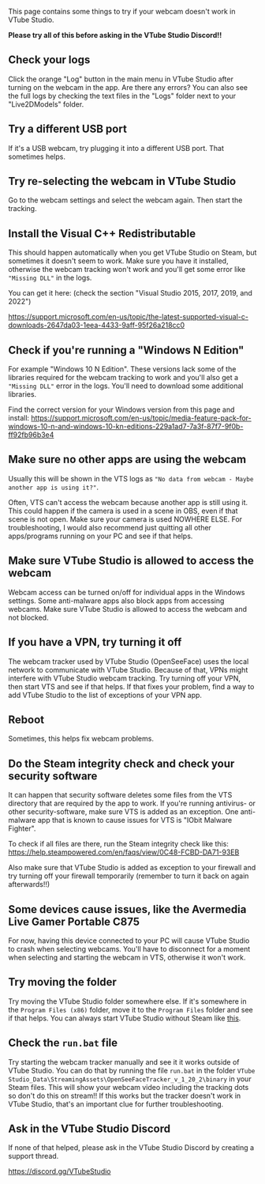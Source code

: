 This page contains some things to try if your webcam doesn't work in VTube Studio. 

**Please try all of this before asking in the VTube Studio Discord!!**

## Check your logs

Click the orange "Log" button in the main menu in VTube Studio after turning on the webcam in the app. Are there any errors? You can also see the full logs by checking the text files in the "Logs" folder next to your "Live2DModels" folder.

## Try a different USB port

If it's a USB webcam, try plugging it into a different USB port. That sometimes helps.


## Try re-selecting the webcam in VTube Studio

Go to the webcam settings and select the webcam again. Then start the tracking.

## Install the Visual C++ Redistributable

This should happen automatically when you get VTube Studio on Steam, but sometimes it doesn't seem to work. Make sure you have it installed, otherwise the webcam tracking won't work and you'll get some error like `"Missing DLL"` in the logs.

You can get it here: (check the section "Visual Studio 2015, 2017, 2019, and 2022")

https://support.microsoft.com/en-us/topic/the-latest-supported-visual-c-downloads-2647da03-1eea-4433-9aff-95f26a218cc0

## Check if you're running a "Windows N Edition"

For example "Windows 10 N Edition". These versions lack some of the libraries required for the webcam tracking to work and you'll also get a `"Missing DLL"` error in the logs. You'll need to download some additional libraries.

Find the correct version for your Windows version from this page and install: https://support.microsoft.com/en-us/topic/media-feature-pack-for-windows-10-n-and-windows-10-kn-editions-229a1ad7-7a3f-87f7-9f0b-ff92fb96b3e4

## Make sure no other apps are using the webcam

Usually this will be shown in the VTS logs as `"No data from webcam - Maybe another app is using it?"`.

Often, VTS can't access the webcam because another app is still using it. This could happen if the camera is used in a scene in OBS, even if that scene is not open. Make sure your camera is used NOWHERE ELSE. For troubleshooting, I would also recommend just quitting all other apps/programs running on your PC and see if that helps.

## Make sure VTube Studio is allowed to access the webcam

Webcam access can be turned on/off for individual apps in the Windows settings. Some anti-malware apps also block apps from accessing webcams. Make sure VTube Studio is allowed to access the webcam and not blocked.

## If you have a VPN, try turning it off

The webcam tracker used by VTube Studio (OpenSeeFace) uses the local network to communicate with VTube Studio. Because of that, VPNs might interfere with VTube Studio webcam tracking. Try turning off your VPN, then start VTS and see if that helps. If that fixes your problem, find a way to add VTube Studio to the list of exceptions of your VPN app.

## Reboot

Sometimes, this helps fix webcam problems.

## Do the Steam integrity check and check your security software

It can happen that security software deletes some files from the VTS directory that are required by the app to work. If you're running antivirus- or other security-software, make sure VTS is added as an exception. One anti-malware app that is known to cause issues for VTS is "IObit Malware Fighter".

To check if all files are there, run the Steam integrity check like this: https://help.steampowered.com/en/faqs/view/0C48-FCBD-DA71-93EB

Also make sure that VTube Studio is added as exception to your firewall and try turning off your firewall temporarily (remember to turn it back on again afterwards!!)

## Some devices cause issues, like the Avermedia Live Gamer Portable C875

For now, having this device connected to your PC will cause VTube Studio to crash when selecting webcams. You'll have to disconnect for a moment when selecting and starting the webcam in VTS, otherwise it won't work.

## Try moving the folder

Try moving the VTube Studio folder somewhere else. If it's somewhere in the `Program Files (x86)` folder, move it to the `Program Files` folder and see if that helps. You can always start VTube Studio without Steam like [this](https://github.com/DenchiSoft/VTubeStudio/wiki/Starting-without-Steam).

## Check the `run.bat` file

Try starting the webcam tracker manually and see it it works outside of VTube Studio. You can do that by running the file `run.bat` in the folder `VTube Studio_Data\StreamingAssets\OpenSeeFaceTracker_v_1_20_2\binary` in your Steam files. This will show your webcam video including the tracking dots so don't do this on stream!! If this works but the tracker doesn't work in VTube Studio, that's an important clue for further troubleshooting.

## Ask in the VTube Studio Discord

If none of that helped, please ask in the VTube Studio Discord by creating a support thread.

https://discord.gg/VTubeStudio




